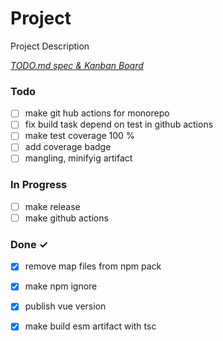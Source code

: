# Project

Project Description

<em>[TODO.md spec & Kanban Board](https://bit.ly/3fCwKfM)</em>

### Todo

- [ ] make git hub actions for monorepo  
- [ ] fix build task depend on test in github actions  
- [ ] make test coverage 100 %  
- [ ] add coverage badge  
- [ ] mangling, minifyig artifact  

### In Progress

- [ ] make release  
- [ ] make github actions  

### Done ✓

- [x] remove map files from npm pack  
- [x] make npm ignore  
- [x] publish vue version  
- [x] make build esm artifact with tsc  

